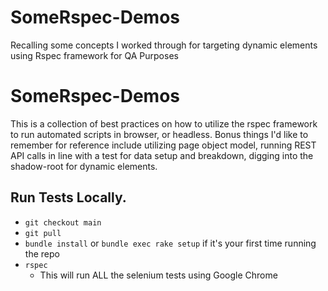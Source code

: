 # SomeRspec-Demos
Recalling some concepts I worked through for targeting dynamic elements using Rspec framework for QA Purposes

# SomeRspec-Demos
This is a collection of best practices on how to utilize the rspec framework to run automated scripts in browser, or headless.  Bonus things I'd like to remember for reference include utilizing page object model, running REST API calls in line with a test for data setup and breakdown, digging into the shadow-root for dynamic elements.

## Run Tests Locally.
* `git checkout main`
* `git pull`
* `bundle install` or `bundle exec rake setup` if it's your first time running the repo
* `rspec`
  * This will run ALL the selenium tests using Google Chrome

